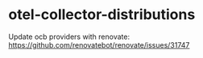 # otel-collector-distributions

Update ocb providers with renovate:
https://github.com/renovatebot/renovate/issues/31747
